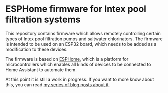 # ESPHome firmware for Intex pool filtration systems

This repository contains firmware which allows remotely controlling certain types of Intex
pool filtration pumps and saltwater chlorinators. The firmware is intended to be used on
an ESP32 board, which needs to be added as a modification to these devices.

The firmware is based on [ESPHome](https://esphome.io), which is a platform for
microcontrollers which enables all kinds of devices to be connected to Home Assistant to
automate them.

At this point it is still a work in progress. If you want to more know about this, you can
read [my series of blog posts about it](https://www.danielschenk.tech/swimming-pool/hacking-pool-1).
